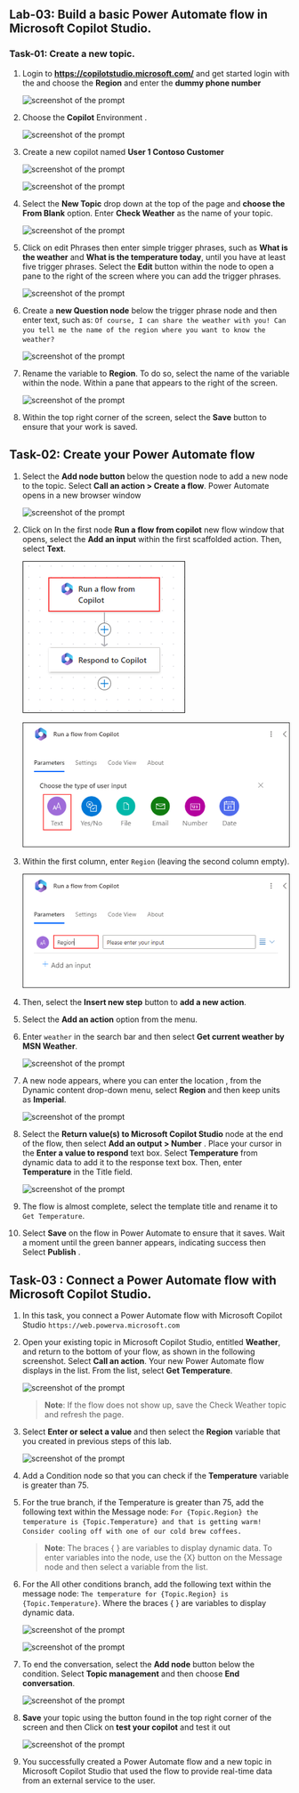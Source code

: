 ## Lab-03: Build a basic Power Automate flow in Microsoft Copilot Studio.

### Task-01: Create a new topic.

1. Login to **https://copilotstudio.microsoft.com/** and get started login with the **<inject key="AzureAdUserEmail"></inject>** and choose the **Region** and enter the **dummy phone number**

   ![screenshot of the prompt ](../Media/getstarted.png)

2. Choose the **Copilot** Environment .

   ![screenshot of the prompt ](../Media/copilot-env.png)

   
3. Create a new copilot named **User 1 Contoso Customer** 

   ![screenshot of the prompt ](../Media/newcopilot.png)

   ![screenshot of the prompt ](../Media/03/login-2.png)
	
3. Select the **New Topic** drop down at the top of the page and **choose the From Blank** 
  option. Enter **Check Weather** as the name of your topic.

   ![screenshot of the prompt ](../Media/fromblk.png)

5. Click on edit Phrases then enter simple trigger phrases, such as **What is the weather** and **What is the temperature today**, until you have at least five trigger phrases. Select the **Edit** button within the node to open a pane to the right of the screen where you can add the trigger phrases.

   ![screenshot of the prompt ](../Media/03/phrases.png)

6. Create a **new Question node** below the trigger phrase node and then enter text, such as: `Of course, I can share the weather with you! Can you tell me the name of the region where you want to know the weather?`

   ![screenshot of the prompt ](../Media/3.1/question.png)

7. Rename the variable to **Region**. To do so, select the name of the variable within the node. Within a pane that appears to the right of the screen.

   ![screenshot of the prompt ](../Media/3.1/phraese1.png)

8. Within the top right corner of the screen, select the **Save** button to ensure that your work is saved.

 ## Task-02: Create your Power Automate flow

1. Select the **Add node button** below the question node to add a new node to the topic. Select **Call an action > Create a flow**. Power Automate opens in a new browser window 

   ![screenshot of the prompt ](../Media/get-flow.png)

2. Click on In the first node **Run a flow from copilot** new flow window that opens, select the **Add an input** within the first scaffolded action. Then, select **Text**.

   ![screenshot of the prompt ](../Media/3.1/2.png)
       
   ![screenshot of the prompt ](../Media/3.1/3.png)

3. Within the first column, enter `Region` (leaving the second column empty).

   ![screenshot of the prompt ](../Media/3.1/4.png)

4. Then, select the **Insert new step** button to **add a new action**.

5. Select the **Add an action** option from the menu.

6. Enter `weather` in the search bar and then select **Get current weather by MSN Weather**.
    
   ![screenshot of the prompt ](../Media/3.1/weather.png)

7. A new node appears, where you can enter the location , from the Dynamic content drop-down menu, select **Region** and then keep units as **Imperial**.

   ![screenshot of the prompt ](../Media/3.1/getcurrent.png)

8. Select the **Return value(s) to Microsoft Copilot Studio** node at the end of the flow, then select **Add an output > Number** . Place your cursor in the **Enter a value to respond** text box. Select **Temperature** from dynamic data to add it to the response text box. Then, enter **Temperature** in the Title field.

   ![screenshot of the prompt ](../Media/03/temperature.png)

9. The flow is almost complete, select the template title and rename it to `Get Temperature`.

10. Select **Save** on the flow in Power Automate to ensure that it saves. Wait a moment until the green banner appears, indicating success then Select **Publish** .

## Task-03 : Connect a Power Automate flow with Microsoft Copilot Studio.

1. In this task, you connect a Power Automate flow with Microsoft Copilot Studio `https://web.powerva.microsoft.com`

2. Open your existing topic in Microsoft Copilot Studio, entitled **Weather**, and return to the bottom of your flow, as shown in the following screenshot. Select **Call an action**. Your new Power Automate flow displays in the list. From the list, select **Get Temperature**.

   ![screenshot of the prompt ](../Media/get-tem-last.png)

   >**Note**: If the flow does not show up, save the Check Weather topic and refresh the page.

3. Select **Enter or select a value** and then select the **Region** variable that you created in previous steps of this lab. 

   ![screenshot of the prompt ](../Media/last-3s.png)

4. Add a Condition node so that you can check if the **Temperature** variable is greater than 75.

5. For the true branch, if the Temperature is greater than 75, add the following text within the 
   Message node:
   `For {Topic.Region} the temperature is {Topic.Temperature} and that is getting warm! Consider cooling off with one of our cold brew coffees.`

      >**Note**: The braces { } are variables to display dynamic data. To enter variables into the node, use the {X} button on the Message node and then select a variable from the list.

6. For the All other conditions branch, add the following text within the message node: `The temperature for {Topic.Region} is {Topic.Temperature}`. Where the braces { } are variables to display dynamic data.
   
   ![screenshot of the prompt ](../Media/last-ss.png)

   ![screenshot of the prompt ](../Media/last.png)

7. To end the conversation, select the **Add node** button below the condition. Select **Topic management** and then choose **End conversation**.


   ![screenshot of the prompt ](../Media/3.1/endcon.png)

8. **Save** your topic using the button found in the top right corner of the screen and then Click on **test your copilot** and test it out 

   ![screenshot of the prompt ](../Media/3.1/endotput.png)
	
9. You successfully created a Power Automate flow and a new topic in Microsoft Copilot Studio that used the flow to provide real-time data from an external service to the user.

